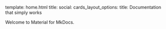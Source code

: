 template: home.html
title: 
social:
  cards_layout_options:
    title: Documentation that simply works

Welcome to Material for MkDocs.